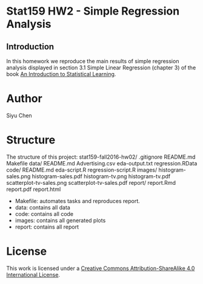 # Stat159 HW2 - Simple Regression Analysis

## Introduction 

In this homework we reproduce the main results of simple regression analysis displayed in section 3.1 Simple Linear Regression (chapter 3) of the book [An Introduction to Statistical Learning](http://www-bcf.usc.edu/%7Egareth/ISL/).

# Author

Siyu Chen


# Structure
The structure of this project:
	stat159-fall2016-hw02/
    	.gitignore
    	README.md
    	Makefile
    	data/
      		README.md
      		Advertising.csv
      		eda-output.txt
      		regression.RData
    	code/
     		README.md
      		eda-script.R
      		regression-script.R
    	images/
        	histogram-sales.png
        	histogram-sales.pdf
        	histogram-tv.png
        	histogram-tv.pdf
        	scatterplot-tv-sales.png
        	scatterplot-tv-sales.pdf
    	report/
        	report.Rmd
        	report.pdf
        	report.html

* Makefile: automates tasks and reproduces report.
* data: contains all data
* code: contains all code
* images: contains all generated plots
* report: contains all report

# License

This work is licensed under a [Creative Commons Attribution-ShareAlike 4.0 International License](https://creativecommons.org/licenses/by-sa/4.0/).